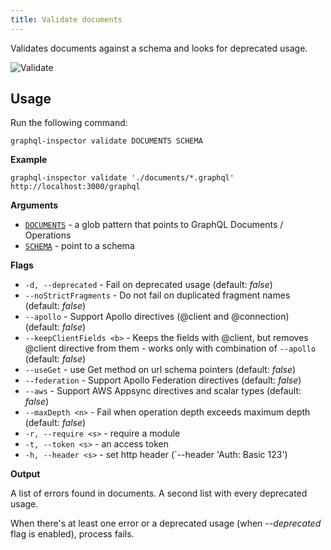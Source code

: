 ```yaml
---
title: Validate documents
---
```


Validates documents against a schema and looks for deprecated usage.

![Validate](/img/cli/validate.jpg)

## Usage

Run the following command:

    graphql-inspector validate DOCUMENTS SCHEMA

**Example**

    graphql-inspector validate './documents/*.graphql' http://localhost:3000/graphql

**Arguments**

- [`DOCUMENTS`](../api/documents.md) - a glob pattern that points to GraphQL Documents / Operations
- [`SCHEMA`](../api/schema.md) - point to a schema

**Flags**

- `-d, --deprecated` - Fail on deprecated usage (default: _false_)
- `--noStrictFragments` - Do not fail on duplicated fragment names (default: _false_)
- `--apollo` - Support Apollo directives (@client and @connection) (default: _false_)
- `--keepClientFields <b>` - Keeps the fields with @client, but removes @client directive from them - works only with combination of `--apollo` (default: _false_)
- `--useGet` - use Get method on url schema pointers (default: _false_)
- `--federation` - Support Apollo Federation directives (default: _false_)
- `--aws` - Support AWS Appsync directives and scalar types (default: _false_)
- `--maxDepth <n>` - Fail when operation depth exceeds maximum depth (default: _false_)
- `-r, --require <s>` - require a module
- `-t, --token <s>` - an access token
- `-h, --header <s>` - set http header (`--header 'Auth: Basic 123')

**Output**

A list of errors found in documents.
A second list with every deprecated usage.

When there's at least one error or a deprecated usage (when _--deprecated_ flag is enabled), process fails.
